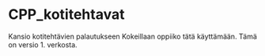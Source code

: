 # CPP_kotitehtavat
Kansio kotitehtävien palautukseen
Kokeillaan oppiiko tätä käyttämään.
Tämä on versio 1. verkosta.
